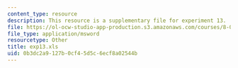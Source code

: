 ```yaml
---
content_type: resource
description: This resource is a supplementary file for experiment 13.
file: https://ol-ocw-studio-app-production.s3.amazonaws.com/courses/8-02t-electricity-and-magnetism-spring-2005/0b3dc2a9127b0cf45d5c6ecf8a02544b_exp13.xls
file_type: application/msword
resourcetype: Other
title: exp13.xls
uid: 0b3dc2a9-127b-0cf4-5d5c-6ecf8a02544b
---
```

